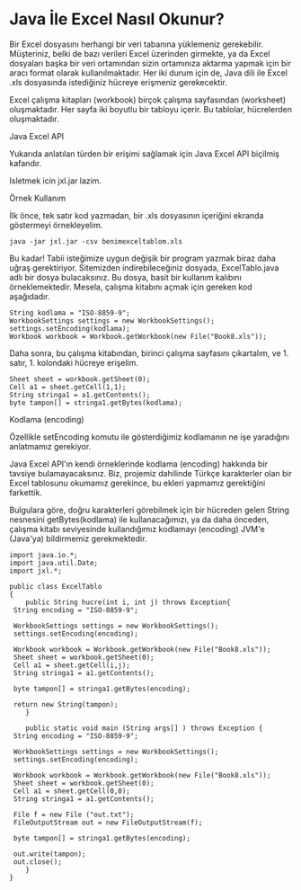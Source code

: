 # Java İle Excel Nasıl Okunur?

Bir Excel dosyasını herhangi bir veri tabanına yüklemeniz gerekebilir. Müşteriniz, belki de bazı verileri Excel üzerinden  girmekte, ya da Excel dosyaları başka bir veri ortamından sizin ortamınıza aktarma yapmak için bir aracı format olarak kullanılmaktadır. Her iki durum için de, Java dili ile Excel .xls dosyasında istediğiniz hücreye erişmeniz gerekecektir.    

Excel çalışma kitapları (workbook) birçok çalışma sayfasından
(worksheet) oluşmaktadır. Her sayfa iki boyutlu bir tabloyu içerir. Bu
tablolar, hücrelerden oluşmaktadır.

Java Excel API 
  
Yukarıda anlatılan türden bir erişimi sağlamak için Java Excel API
biçilmiş kafandır.
  
Isletmek icin jxl.jar lazim. 
  
Örnek Kullanım 
    
İlk önce, tek satır kod yazmadan, bir .xls dosyasının içeriğini
ekranda göstermeyi örnekleyelim.

```
java -jar jxl.jar -csv benimexceltablom.xls
```

Bu kadar! Tabii isteğimize uygun değişik bir program yazmak biraz daha
uğraş gerektiriyor. Sitemizden indirebileceğiniz dosyada,
ExcelTablo.java adlı bir dosya bulacaksınız. Bu dosya, basit bir
kullanım kalıbını örneklemektedir. Mesela, çalışma kitabını açmak için
gereken kod aşağıdadır.

```
String kodlama = "ISO-8859-9";
WorkbookSettings settings = new WorkbookSettings();
settings.setEncoding(kodlama);
Workbook workbook = Workbook.getWorkbook(new File("Book8.xls"));
```
  
Daha sonra, bu çalışma kitabından, birinci çalışma sayfasını
çıkartalım, ve 1. satır, 1. kolondaki hücreye erişelim.

```  
Sheet sheet = workbook.getSheet(0);
Cell a1 = sheet.getCell(1,1);
String stringa1 = a1.getContents();
byte tampon[] = stringa1.getBytes(kodlama);
```
  
Kodlama (encoding)
    
Özellikle setEncoding komutu ile gösterdiğimiz kodlamanın ne işe
yaradığını anlatmamız gerekiyor.
  
Java Excel API'ın kendi örneklerinde kodlama (encoding) hakkında bir
tavsiye bulamayacaksınız. Biz, projemiz dahilinde Türkçe karakterler
olan bir Excel tablosunu okumamız gerekince, bu ekleri yapmamız
gerektiğini farkettik.

Bulgulara göre, doğru karakterleri görebilmek için bir hücreden gelen
String nesnesini getBytes(kodlama) ile kullanacağımızı, ya da daha
önceden, çalışma kitabı seviyesinde kullandığımız kodlamayı (encoding)
JVM'e (Java'ya) bildirmemiz gerekmektedir.

```
import java.io.*;
import java.util.Date;
import jxl.*;

public class ExcelTablo
{
    public String hucre(int i, int j) throws Exception{
 String encoding = "ISO-8859-9";

 WorkbookSettings settings = new WorkbookSettings();
 settings.setEncoding(encoding);
 
 Workbook workbook = Workbook.getWorkbook(new File("Book8.xls"));
 Sheet sheet = workbook.getSheet(0);
 Cell a1 = sheet.getCell(i,j);
 String stringa1 = a1.getContents();
 
 byte tampon[] = stringa1.getBytes(encoding);

 return new String(tampon);
    }
    
    public static void main (String args[] ) throws Exception {
 String encoding = "ISO-8859-9";
 
 WorkbookSettings settings = new WorkbookSettings();
 settings.setEncoding(encoding);
 
 Workbook workbook = Workbook.getWorkbook(new File("Book8.xls"));
 Sheet sheet = workbook.getSheet(0);
 Cell a1 = sheet.getCell(0,0);
 String stringa1 = a1.getContents();
 
 File f = new File ("out.txt");
 FileOutputStream out = new FileOutputStream(f);

 byte tampon[] = stringa1.getBytes(encoding);
 
 out.write(tampon);
 out.close(); 
    }
}
```











